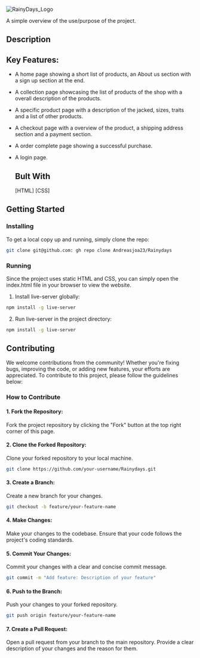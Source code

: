 ![RainyDays_Logo](https://github.com/Andreasjoa23/Rainydays/assets/147412848/473feae5-71de-410c-b7c8-f622adbe2370)

A simple overview of the use/purpose of the project.

## Description

## Key Features:
* A home page showing a short list of products, an About us section with a sign up section at the end.
* A collection page showcasing the list of products of the shop with a overall description of the products.
* A specific product page with a description of the jacked, sizes, traits and a list of other products.
* A checkout page with a overview of the product, a shipping address section and a payment section.
* A order complete page showing a successful purchase.
* A login page.

  ## Bult With
  [HTML]
  [CSS]

## Getting Started
  ### Installing

  To get a local copy up and running, simply clone the repo:
  ```bash
  git clone git@github.com: gh repo clone Andreasjoa23/Rainydays
  ```
  ### Running
  Since the project uses static HTML and CSS, you can simply open the index.html file in your browser to view the website.
  1. Install live-server globally:
```bash
npm install -g live-server
```
2. Run live-server in the project directory:
```bash
npm install -g live-server
```

## Contributing
  We welcome contributions from the community! Whether you're fixing bugs, improving the code, or adding new features, your efforts are appreciated. To contribute to this project, please follow the guidelines below:

  ### How to Contribute
  
  #### 1. Fork the Repository: 
  Fork the project repository by clicking the "Fork" button at the top right corner of this page.
  
  #### 2. Clone the Forked Repository: 
  Clone your forked repository to your local machine.

  ```bash
  git clone https://github.com/your-username/Rainydays.git
  ```
  #### 3. Create a Branch:
  Create a new branch for your changes.
  
  ```bash
  git checkout -b feature/your-feature-name
  ```
  
  #### 4. Make Changes:
  Make your changes to the codebase. Ensure that your code follows the project's coding standards.
  
  #### 5. Commit Your Changes:
  Commit your changes with a clear and concise commit message.
  
  ```bash
  git commit -m "Add feature: Description of your feature"
  ```

  #### 6. Push to the Branch: 
  Push your changes to your forked repository.
  
  ```bash
  git push origin feature/your-feature-name
  ```
  #### 7. Create a Pull Request: 
  Open a pull request from your branch to the main repository. Provide a clear description of your changes and the reason for them.
